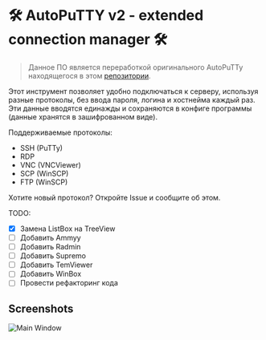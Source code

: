 
# 🛠 AutoPuTTY v2 - extended connection manager 🛠 
> Данное ПО является переработкой оригинального AutoPuTTy находящегося в этом [репозитории](https://github.com/r4dius/AutoPuTTY).

Этот инструмент позволяет удобно подключаться к серверу, используя разные протоколы, без ввода пароля, логина и хостнейма каждый раз. Эти данные вводятся единажды и сохраняются в конфиге программы (данные хранятся в зашифрованном виде). 

Поддерживаемые протоколы:

* SSH (PuTTy)
* RDP
* VNC (VNCViewer)
* SCP (WinSCP)
* FTP (WinSCP)

Хотите новый протокол? Откройте Issue и сообщите об этом.

TODO:
- [x] Замена ListBox на TreeView
- [ ] Добавить Ammyy
- [ ] Добавить Radmin
- [ ] Добавить Supremo
- [ ] Добавить TemViewer
- [ ] Добавить WinBox
- [ ] Провести рефакторинг кода

## Screenshots
![Main Window](https://cdn3.savepice.ru/uploads/2019/1/25/e4cdfedcc7a694a2fac5bdfad1602814-full.png)
